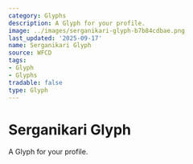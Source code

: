 ```yaml
---
category: Glyphs
description: A Glyph for your profile.
image: ../images/serganikari-glyph-b7b84cdbae.png
last_updated: '2025-09-17'
name: Serganikari Glyph
source: WFCD
tags:
- Glyph
- Glyphs
tradable: false
type: Glyph
---
```


# Serganikari Glyph

A Glyph for your profile.


